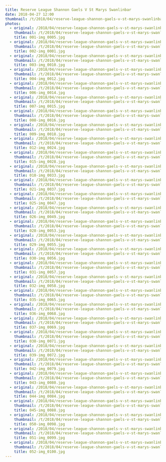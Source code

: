 ```yaml
---
title: Reserve League Shannon Gaels V St Marys Swanlinbar
date: 2018-04-27 12:00
thumbnail: /t/2018/04/reserve-league-shannon-gaels-v-st-marys-swanlinbar/001-img_0005.jpg
photos:
  - original: /2018/04/reserve-league-shannon-gaels-v-st-marys-swanlinbar/001-img_0005.jpg
    thumbnail: /t/2018/04/reserve-league-shannon-gaels-v-st-marys-swanlinbar/001-img_0005.jpg
    title: 001-img_0005.jpg
  - original: /2018/04/reserve-league-shannon-gaels-v-st-marys-swanlinbar/002-img_0001.jpg
    thumbnail: /t/2018/04/reserve-league-shannon-gaels-v-st-marys-swanlinbar/002-img_0001.jpg
    title: 002-img_0001.jpg
  - original: /2018/04/reserve-league-shannon-gaels-v-st-marys-swanlinbar/003-img_0010.jpg
    thumbnail: /t/2018/04/reserve-league-shannon-gaels-v-st-marys-swanlinbar/003-img_0010.jpg
    title: 003-img_0010.jpg
  - original: /2018/04/reserve-league-shannon-gaels-v-st-marys-swanlinbar/004-img_0012.jpg
    thumbnail: /t/2018/04/reserve-league-shannon-gaels-v-st-marys-swanlinbar/004-img_0012.jpg
    title: 004-img_0012.jpg
  - original: /2018/04/reserve-league-shannon-gaels-v-st-marys-swanlinbar/006-img_0014.jpg
    thumbnail: /t/2018/04/reserve-league-shannon-gaels-v-st-marys-swanlinbar/006-img_0014.jpg
    title: 006-img_0014.jpg
  - original: /2018/04/reserve-league-shannon-gaels-v-st-marys-swanlinbar/007-img_0015.jpg
    thumbnail: /t/2018/04/reserve-league-shannon-gaels-v-st-marys-swanlinbar/007-img_0015.jpg
    title: 007-img_0015.jpg
  - original: /2018/04/reserve-league-shannon-gaels-v-st-marys-swanlinbar/008-img_0016.jpg
    thumbnail: /t/2018/04/reserve-league-shannon-gaels-v-st-marys-swanlinbar/008-img_0016.jpg
    title: 008-img_0016.jpg
  - original: /2018/04/reserve-league-shannon-gaels-v-st-marys-swanlinbar/009-img_0018.jpg
    thumbnail: /t/2018/04/reserve-league-shannon-gaels-v-st-marys-swanlinbar/009-img_0018.jpg
    title: 009-img_0018.jpg
  - original: /2018/04/reserve-league-shannon-gaels-v-st-marys-swanlinbar/012-img_0024.jpg
    thumbnail: /t/2018/04/reserve-league-shannon-gaels-v-st-marys-swanlinbar/012-img_0024.jpg
    title: 012-img_0024.jpg
  - original: /2018/04/reserve-league-shannon-gaels-v-st-marys-swanlinbar/015-img_0028.jpg
    thumbnail: /t/2018/04/reserve-league-shannon-gaels-v-st-marys-swanlinbar/015-img_0028.jpg
    title: 015-img_0028.jpg
  - original: /2018/04/reserve-league-shannon-gaels-v-st-marys-swanlinbar/018-img_0033.jpg
    thumbnail: /t/2018/04/reserve-league-shannon-gaels-v-st-marys-swanlinbar/018-img_0033.jpg
    title: 018-img_0033.jpg
  - original: /2018/04/reserve-league-shannon-gaels-v-st-marys-swanlinbar/021-img_0037.jpg
    thumbnail: /t/2018/04/reserve-league-shannon-gaels-v-st-marys-swanlinbar/021-img_0037.jpg
    title: 021-img_0037.jpg
  - original: /2018/04/reserve-league-shannon-gaels-v-st-marys-swanlinbar/025-img_0047.jpg
    thumbnail: /t/2018/04/reserve-league-shannon-gaels-v-st-marys-swanlinbar/025-img_0047.jpg
    title: 025-img_0047.jpg
  - original: /2018/04/reserve-league-shannon-gaels-v-st-marys-swanlinbar/026-img_0049.jpg
    thumbnail: /t/2018/04/reserve-league-shannon-gaels-v-st-marys-swanlinbar/026-img_0049.jpg
    title: 026-img_0049.jpg
  - original: /2018/04/reserve-league-shannon-gaels-v-st-marys-swanlinbar/028-img_0053.jpg
    thumbnail: /t/2018/04/reserve-league-shannon-gaels-v-st-marys-swanlinbar/028-img_0053.jpg
    title: 028-img_0053.jpg
  - original: /2018/04/reserve-league-shannon-gaels-v-st-marys-swanlinbar/029-img_0055.jpg
    thumbnail: /t/2018/04/reserve-league-shannon-gaels-v-st-marys-swanlinbar/029-img_0055.jpg
    title: 029-img_0055.jpg
  - original: /2018/04/reserve-league-shannon-gaels-v-st-marys-swanlinbar/030-img_0056.jpg
    thumbnail: /t/2018/04/reserve-league-shannon-gaels-v-st-marys-swanlinbar/030-img_0056.jpg
    title: 030-img_0056.jpg
  - original: /2018/04/reserve-league-shannon-gaels-v-st-marys-swanlinbar/031-img_0057.jpg
    thumbnail: /t/2018/04/reserve-league-shannon-gaels-v-st-marys-swanlinbar/031-img_0057.jpg
    title: 031-img_0057.jpg
  - original: /2018/04/reserve-league-shannon-gaels-v-st-marys-swanlinbar/032-img_0058.jpg
    thumbnail: /t/2018/04/reserve-league-shannon-gaels-v-st-marys-swanlinbar/032-img_0058.jpg
    title: 032-img_0058.jpg
  - original: /2018/04/reserve-league-shannon-gaels-v-st-marys-swanlinbar/035-img_0065.jpg
    thumbnail: /t/2018/04/reserve-league-shannon-gaels-v-st-marys-swanlinbar/035-img_0065.jpg
    title: 035-img_0065.jpg
  - original: /2018/04/reserve-league-shannon-gaels-v-st-marys-swanlinbar/036-img_0068.jpg
    thumbnail: /t/2018/04/reserve-league-shannon-gaels-v-st-marys-swanlinbar/036-img_0068.jpg
    title: 036-img_0068.jpg
  - original: /2018/04/reserve-league-shannon-gaels-v-st-marys-swanlinbar/037-img_0069.jpg
    thumbnail: /t/2018/04/reserve-league-shannon-gaels-v-st-marys-swanlinbar/037-img_0069.jpg
    title: 037-img_0069.jpg
  - original: /2018/04/reserve-league-shannon-gaels-v-st-marys-swanlinbar/038-img_0071.jpg
    thumbnail: /t/2018/04/reserve-league-shannon-gaels-v-st-marys-swanlinbar/038-img_0071.jpg
    title: 038-img_0071.jpg
  - original: /2018/04/reserve-league-shannon-gaels-v-st-marys-swanlinbar/039-img_0072.jpg
    thumbnail: /t/2018/04/reserve-league-shannon-gaels-v-st-marys-swanlinbar/039-img_0072.jpg
    title: 039-img_0072.jpg
  - original: /2018/04/reserve-league-shannon-gaels-v-st-marys-swanlinbar/042-img_0079.jpg
    thumbnail: /t/2018/04/reserve-league-shannon-gaels-v-st-marys-swanlinbar/042-img_0079.jpg
    title: 042-img_0079.jpg
  - original: /2018/04/reserve-league-shannon-gaels-v-st-marys-swanlinbar/043-img_0080.jpg
    thumbnail: /t/2018/04/reserve-league-shannon-gaels-v-st-marys-swanlinbar/043-img_0080.jpg
    title: 043-img_0080.jpg
  - original: /2018/04/reserve-league-shannon-gaels-v-st-marys-swanlinbar/044-img_0084.jpg
    thumbnail: /t/2018/04/reserve-league-shannon-gaels-v-st-marys-swanlinbar/044-img_0084.jpg
    title: 044-img_0084.jpg
  - original: /2018/04/reserve-league-shannon-gaels-v-st-marys-swanlinbar/045-img_0088.jpg
    thumbnail: /t/2018/04/reserve-league-shannon-gaels-v-st-marys-swanlinbar/045-img_0088.jpg
    title: 045-img_0088.jpg
  - original: /2018/04/reserve-league-shannon-gaels-v-st-marys-swanlinbar/050-img_0098.jpg
    thumbnail: /t/2018/04/reserve-league-shannon-gaels-v-st-marys-swanlinbar/050-img_0098.jpg
    title: 050-img_0098.jpg
  - original: /2018/04/reserve-league-shannon-gaels-v-st-marys-swanlinbar/051-img_0099.jpg
    thumbnail: /t/2018/04/reserve-league-shannon-gaels-v-st-marys-swanlinbar/051-img_0099.jpg
    title: 051-img_0099.jpg
  - original: /2018/04/reserve-league-shannon-gaels-v-st-marys-swanlinbar/052-img_0100.jpg
    thumbnail: /t/2018/04/reserve-league-shannon-gaels-v-st-marys-swanlinbar/052-img_0100.jpg
    title: 052-img_0100.jpg
---
```

